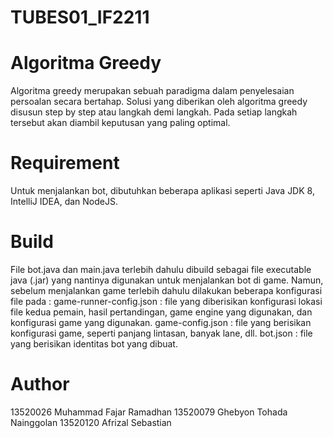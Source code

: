 # TUBES01_IF2211

# Algoritma Greedy
Algoritma greedy merupakan sebuah paradigma dalam penyelesaian persoalan secara bertahap. Solusi yang diberikan oleh algoritma greedy disusun step by step atau langkah demi langkah. Pada setiap langkah tersebut akan diambil keputusan yang paling optimal.

# Requirement
Untuk menjalankan bot, dibutuhkan beberapa aplikasi seperti Java JDK 8, IntelliJ IDEA, dan NodeJS.

# Build
File bot.java dan main.java terlebih dahulu dibuild sebagai file executable java (.jar) yang nantinya digunakan untuk menjalankan bot di game. Namun, sebelum menjalankan game terlebih dahulu dilakukan beberapa konfigurasi file pada :
game-runner-config.json : file yang diberisikan konfigurasi lokasi file kedua pemain, hasil pertandingan, game engine yang digunakan, dan konfigurasi game yang digunakan.
game-config.json : file yang berisikan konfigurasi game, seperti panjang lintasan, banyak lane, dll.
bot.json : file yang berisikan identitas bot yang dibuat.

# Author
13520026 Muhammad Fajar Ramadhan
13520079 Ghebyon Tohada Nainggolan
13520120 Afrizal Sebastian


